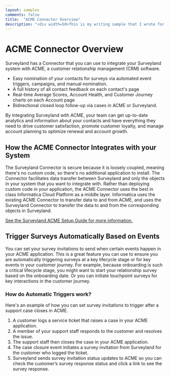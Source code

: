 ```yaml
---
layout: samples
comments: false
title:  "ACME Connector Overview"
description: "<div width=50>This is my writing sample that I wrote for my writing bonk <b>bonk</b></div>"
---
```



# ACME Connector Overview
Surveyland has a Connector that you can use to integrate your Surveyland system with ACME, a customer relationship management (CRM) software.

 -	Easy nomination of your contacts for surveys via automated event triggers, campaigns, and manual nomination.
 - A full history of all contact feedback on each contact's page
 - Real-time Average Scores, Account Health, and Customer Journey charts on each Account page
 -	Bidirectional closed loop follow-up via cases in ACME or Surveyland.

By integrating Surveyland with ACME, your team can get up-to-date analytics and information about your contacts and have everything they need to drive customer satisfaction, promote customer loyalty, and manage account planning to optimize renewal and account growth.

## How the ACME Connector Integrates with your System

The Surveyland Connector is secure because it is loosely coupled, meaning there's no custom code, so there's no additional application to install. The Connector facilitates data transfer between Surveyland and only the objects in your system that you want to integrate with. Rather than deploying custom code in your application, the ACME Connector uses the best in class Informatica Cloud Platform as a middle layer. Informatica uses the existing ACME Connector to transfer data to and from ACME, and uses the Surveyland Connector to transfer the data to and from the corresponding objects in Surveyland.

[See the Surveyland ACME Setup Guide for more information.](#)

## Trigger Surveys Automatically Based on Events
You can set your survey invitations to send when certain events happen in your ACME application. This is a great feature you can use to ensure you are automatically triggering surveys at a key lifecycle stage or for key events in your customer journey. For example, because onboarding is such a critical lifecycle stage, you might want to start your relationship survey based on the onboarding date. Or you can initiate touchpoint surveys for key interactions in the customer journey.

### How do Automatic Triggers work?
Here's an example of how you can set survey invitations to trigger after a support case closes in ACME.

1.	A customer logs a service ticket that raises a case in your ACME application.
2.	A member of your support staff responds to the customer and resolves the issue.
3.	The support staff then closes the case in your ACME application.
4.	The case closure event initiates a survey invitation from Surveyland for the customer who logged the ticket.
5.	Surveyland sends survey invitation status updates to ACME so you can check the customer’s survey response status and click a link to see the survey response.
